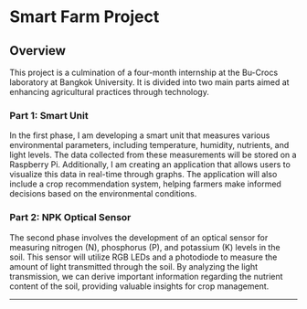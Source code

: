 # Smart Farm Project

## Overview

This project is a culmination of a four-month internship at the Bu-Crocs laboratory at Bangkok University. It is divided into two main parts aimed at enhancing agricultural practices through technology.

### Part 1: Smart Unit

In the first phase, I am developing a smart unit that measures various environmental parameters, including temperature, humidity, nutrients, and light levels. The data collected from these measurements will be stored on a Raspberry Pi. Additionally, I am creating an application that allows users to visualize this data in real-time through graphs. The application will also include a crop recommendation system, helping farmers make informed decisions based on the environmental conditions.

### Part 2: NPK Optical Sensor

The second phase involves the development of an optical sensor for measuring nitrogen (N), phosphorus (P), and potassium (K) levels in the soil. This sensor will utilize RGB LEDs and a photodiode to measure the amount of light transmitted through the soil. By analyzing the light transmission, we can derive important information regarding the nutrient content of the soil, providing valuable insights for crop management.

---




